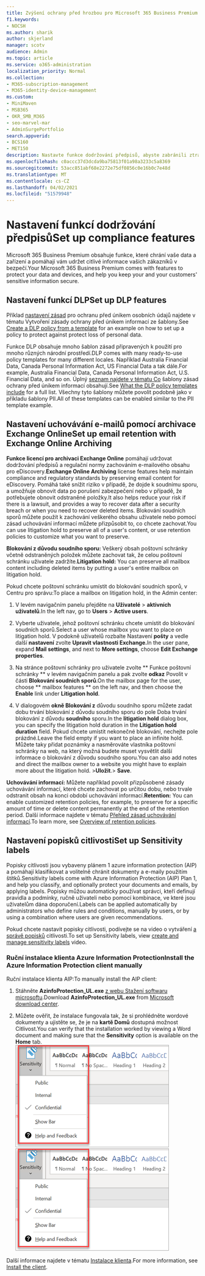 ```yaml
---
title: Zvýšení ochrany před hrozbou pro Microsoft 365 Business Premium
f1.keywords:
- NOCSH
ms.author: sharik
author: skjerland
manager: scotv
audience: Admin
ms.topic: article
ms.service: o365-administration
localization_priority: Normal
ms.collection:
- M365-subscription-management
- M365-identity-device-management
ms.custom:
- MiniMaven
- MSB365
- OKR_SMB_M365
- seo-marvel-mar
- AdminSurgePortfolio
search.appverid:
- BCS160
- MET150
description: Nastavte funkce dodržování předpisů, abyste zabránili ztrátě dat a zajistili zabezpečení citlivých informací vašich zákazníků.
ms.openlocfilehash: c0accc37d3dcda9ba75813f01a98a3233c5a8369
ms.sourcegitcommit: 53acc851abf68e2272e75df0856c0e16b0c7e48d
ms.translationtype: MT
ms.contentlocale: cs-CZ
ms.lasthandoff: 04/02/2021
ms.locfileid: "51579948"
---
```

# <a name="set-up-compliance-features"></a><span data-ttu-id="c936c-103">Nastavení funkcí dodržování předpisů</span><span class="sxs-lookup"><span data-stu-id="c936c-103">Set up compliance features</span></span>

<span data-ttu-id="c936c-104">Microsoft 365 Business Premium obsahuje funkce, které chrání vaše data a zařízení a pomáhají vám udržet citlivé informace vašich zákazníků v bezpečí.</span><span class="sxs-lookup"><span data-stu-id="c936c-104">Your Microsoft 365 Business Premium comes with features to protect your data and devices, and help you keep your and your customers' sensitive information secure.</span></span>

## <a name="set-up-dlp-features"></a><span data-ttu-id="c936c-105">Nastavení funkcí DLP</span><span class="sxs-lookup"><span data-stu-id="c936c-105">Set up DLP features</span></span>

<span data-ttu-id="c936c-106">Příklad [nastavení zásad](../compliance/create-a-dlp-policy-from-a-template.md) pro ochranu před únikem osobních údajů najdete v tématu Vytvoření zásady ochrany před únikem informací ze šablony.</span><span class="sxs-lookup"><span data-stu-id="c936c-106">See [Create a DLP policy from a template](../compliance/create-a-dlp-policy-from-a-template.md) for an example on how to set up a policy to protect against protect loss of personal data.</span></span> 
  
<span data-ttu-id="c936c-107">Funkce DLP obsahuje mnoho šablon zásad připravených k použití pro mnoho různých národní prostředí.</span><span class="sxs-lookup"><span data-stu-id="c936c-107">DLP comes with many ready-to-use policy templates for many different locales.</span></span> <span data-ttu-id="c936c-108">Například Australia Financial Data, Canada Personal Information Act, US Financial Data a tak dále.</span><span class="sxs-lookup"><span data-stu-id="c936c-108">For example, Australia Financial Data, Canada Personal Information Act, U.S. Financial Data, and so on.</span></span> <span data-ttu-id="c936c-109">Úplný [seznam najdete v tématu Co](../compliance/what-the-dlp-policy-templates-include.md) šablony zásad ochrany před únikem informací obsahují.</span><span class="sxs-lookup"><span data-stu-id="c936c-109">See [What the DLP policy templates include](../compliance/what-the-dlp-policy-templates-include.md) for a full list.</span></span> <span data-ttu-id="c936c-110">Všechny tyto šablony můžete povolit podobně jako v příkladu šablony PII.</span><span class="sxs-lookup"><span data-stu-id="c936c-110">All of these templates can be enabled similar to the PII template example.</span></span> 
  
## <a name="set-up-email-retention-with-exchange-online-archiving"></a><span data-ttu-id="c936c-111">Nastavení uchovávání e-mailů pomocí archivace Exchange Online</span><span class="sxs-lookup"><span data-stu-id="c936c-111">Set up email retention with Exchange Online Archiving</span></span>

 <span data-ttu-id="c936c-112">**Funkce licencí pro archivaci Exchange Online** pomáhají udržovat dodržování předpisů a regulační normy zachováním e-mailového obsahu pro eDiscovery.</span><span class="sxs-lookup"><span data-stu-id="c936c-112">**Exchange Online Archiving** license features help maintain compliance and regulatory standards by preserving email content for eDiscovery.</span></span> <span data-ttu-id="c936c-113">Pomáhá také snížit riziko v případě, že dojde k soudnímu sporu, a umožňuje obnovit data po porušení zabezpečení nebo v případě, že potřebujete obnovit odstraněné položky.</span><span class="sxs-lookup"><span data-stu-id="c936c-113">It also helps reduce your risk if there is a lawsuit, and provides a way to recover data after a security breach or when you need to recover deleted items.</span></span> <span data-ttu-id="c936c-114">Blokování soudních sporů můžete použít k zachování veškerého obsahu uživatele nebo pomocí zásad uchovávání informací můžete přizpůsobit to, co chcete zachovat.</span><span class="sxs-lookup"><span data-stu-id="c936c-114">You can use litigation hold to preserve all of a user's content, or use retention policies to customize what you want to preserve.</span></span>
  
<span data-ttu-id="c936c-115">**Blokování z důvodu soudního sporu:** Veškerý obsah poštovní schránky včetně odstraněných položek můžete zachovat tak, že celou poštovní schránku uživatele zadržíte.</span><span class="sxs-lookup"><span data-stu-id="c936c-115">**Litigation hold:** You can preserve all mailbox content including deleted items by putting a user's entire mailbox on litigation hold.</span></span> 
    
<span data-ttu-id="c936c-116">Pokud chcete poštovní schránku umístit do blokování soudních sporů, v Centru pro správu:</span><span class="sxs-lookup"><span data-stu-id="c936c-116">To place a mailbox on litigation hold, in the Admin center:</span></span>
    
1. <span data-ttu-id="c936c-117">V levém navigačním panelu přejděte na **Uživatelé** \> **aktivních uživatelů**.</span><span class="sxs-lookup"><span data-stu-id="c936c-117">In the left nav, go to **Users** \> **Active users**.</span></span>
    
2. <span data-ttu-id="c936c-118">Vyberte uživatele, jehož poštovní schránku chcete umístit do blokování soudních sporů.</span><span class="sxs-lookup"><span data-stu-id="c936c-118">Select a user whose mailbox you want to place on litigation hold.</span></span> <span data-ttu-id="c936c-119">V podokně uživatelů rozbalte Nastavení **pošty** a vedle další **nastavení** zvolte **Upravit vlastnosti Exchange.**</span><span class="sxs-lookup"><span data-stu-id="c936c-119">In the user pane, expand **Mail settings**, and next to **More settings**, choose **Edit Exchange properties**.</span></span>
    
3. <span data-ttu-id="c936c-120">Na stránce poštovní schránky pro uživatele zvolte \*\* Funkce poštovní schránky \*\* v levém navigačním panelu a pak zvolte **odkaz** Povolit v části **Blokování soudních sporů**.</span><span class="sxs-lookup"><span data-stu-id="c936c-120">On the mailbox page for the user, choose \*\* mailbox features \*\* on the left nav, and then choose the **Enable** link under **Litigation hold**.</span></span>
    
4. <span data-ttu-id="c936c-121">V dialogovém **okně Blokování z** důvodu soudního sporu můžete zadat dobu trvání blokování z důvodu soudního sporu do pole Doba trvání blokování z důvodu **soudního** sporu.</span><span class="sxs-lookup"><span data-stu-id="c936c-121">In the **litigation hold** dialog box, you can specify the litigation hold duration in the **Litigation hold duration** field.</span></span> <span data-ttu-id="c936c-122">Pokud chcete umístit nekonečné blokování, nechejte pole prázdné.</span><span class="sxs-lookup"><span data-stu-id="c936c-122">Leave the field empty if you want to place an infinite hold.</span></span> <span data-ttu-id="c936c-123">Můžete taky přidat poznámky a nasměrováte vlastníka poštovní schránky na web, na který možná budete muset vysvětlit další informace o blokování z důvodu soudního sporu.</span><span class="sxs-lookup"><span data-stu-id="c936c-123">You can also add notes and direct the mailbox owner to a website you might have to explain more about the litigation hold.</span></span> <span data-ttu-id="c936c-124">\>**Uložit**.</span><span class="sxs-lookup"><span data-stu-id="c936c-124">\> **Save**.</span></span>
    
<span data-ttu-id="c936c-125">**Uchovávání informací:** Můžete například povolit přizpůsobené zásady uchovávání informací, které chcete zachovat po určitou dobu, nebo trvale odstranit obsah na konci období uchovávání informací.</span><span class="sxs-lookup"><span data-stu-id="c936c-125">**Retention:** You can enable customized retention policies, for example, to preserve for a specific amount of time or delete content permanently at the end of the retention period.</span></span> <span data-ttu-id="c936c-126">Další informace najdete v tématu [Přehled zásad uchovávání informací](../compliance/retention.md).</span><span class="sxs-lookup"><span data-stu-id="c936c-126">To learn more, see [Overview of retention policies](../compliance/retention.md).</span></span>

## <a name="set-up-sensitivity-labels"></a><span data-ttu-id="c936c-127">Nastavení popisků citlivosti</span><span class="sxs-lookup"><span data-stu-id="c936c-127">Set up Sensitivity labels</span></span>

<span data-ttu-id="c936c-128">Popisky citlivosti jsou vybaveny plánem 1 azure information protection (AIP) a pomáhají klasifikovat a volitelně chránit dokumenty a e-maily použitím štítků.</span><span class="sxs-lookup"><span data-stu-id="c936c-128">Sensitivity labels come with Azure Information Protection (AIP) Plan 1, and help you classify, and optionally protect your documents and emails, by applying labels.</span></span> <span data-ttu-id="c936c-129">Popisky můžou automaticky používat správci, kteří definují pravidla a podmínky, ručně uživateli nebo pomocí kombinace, ve které jsou uživatelům dána doporučení.</span><span class="sxs-lookup"><span data-stu-id="c936c-129">Labels can be applied automatically by administrators who define rules and conditions, manually by users, or by using a combination where users are given recommendations.</span></span>

<span data-ttu-id="c936c-130">Pokud chcete nastavit popisky citlivosti, podívejte se na video o vytváření [a správě popisků](https://support.microsoft.com/office/2fb96b54-7dd2-4f0c-ac8d-170790d4b8b9) citlivosti.</span><span class="sxs-lookup"><span data-stu-id="c936c-130">To set up Sensitivity labels, view [create and manage sensitivity labels](https://support.microsoft.com/office/2fb96b54-7dd2-4f0c-ac8d-170790d4b8b9) video.</span></span>



### <a name="install-the-azure-information-protection-client-manually"></a><span data-ttu-id="c936c-131">Ruční instalace klienta Azure Information Protection</span><span class="sxs-lookup"><span data-stu-id="c936c-131">Install the Azure Information Protection client manually</span></span>

<span data-ttu-id="c936c-132">Ruční instalace klienta AIP:</span><span class="sxs-lookup"><span data-stu-id="c936c-132">To manually install the AIP client:</span></span>

1. <span data-ttu-id="c936c-133">Stáhněte **AzinfoProtection_UL.exe** [z webu Stažení softwaru microsoftu](https://www.microsoft.com/download/details.aspx?id=53018).</span><span class="sxs-lookup"><span data-stu-id="c936c-133">Download **AzinfoProtection_UL.exe** from [Microsoft download center](https://www.microsoft.com/download/details.aspx?id=53018).</span></span>
 
2. <span data-ttu-id="c936c-134">Můžete ověřit, že instalace fungovala tak, že  si prohlédněte wordové dokumenty a ujistěte se, že je na **kartě Domů** dostupná možnost Citlivost.</span><span class="sxs-lookup"><span data-stu-id="c936c-134">You can verify that the installation worked by viewing a Word document and making sure that the **Sensitivity** option is available on the **Home** tab.</span></span>
<br/><span data-ttu-id="c936c-135">![Rozevírací seznam Karta Ochrana ve wordovém dokumentu](../media/word-sensitivity.png)</span><span class="sxs-lookup"><span data-stu-id="c936c-135">![Protection tab drop-down in a Word document.](../media/word-sensitivity.png)</span></span>

<span data-ttu-id="c936c-136">Další informace najdete v tématu [Instalace klienta](/azure/information-protection/infoprotect-tutorial-step3).</span><span class="sxs-lookup"><span data-stu-id="c936c-136">For more information, see [Install the client](/azure/information-protection/infoprotect-tutorial-step3).</span></span>